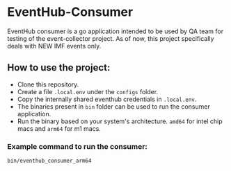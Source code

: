 # EventHub-Consumer

EventHub consumer is a go application intended to be used by QA team for testing of the event-collector project. As of now, this project specifically deals with NEW IMF events only. 

## How to use the project:

- Clone this repository.
- Create a file `.local.env` under the `configs` folder.
- Copy the internally shared eventhub credentials in `.local.env`.
- The binaries present in `bin` folder can be used to run the consumer application.
- Run the binary based on your system's architecture. `amd64` for intel chip macs and `arm64` for m1 macs.

### Example command to run the consumer:

``` bin/eventhub_consumer_arm64 ```